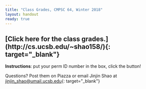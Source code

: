 ```yaml
---
title: "Class Grades, CMPSC 64, Winter 2018"
layout: handout
ready: true
---
```

<h2>[Click here for the class grades.](http://cs.ucsb.edu/~shao158/){: target="_blank"} </h2>
<strong>Instructions</strong>: put your perm ID number in the box, click the button!

Questions? Post them on Piazza or email Jinjin Shao at [jinjin_shao@umail.ucsb.edu](mailto:jinjin_shao@umail.ucsb.edu){: target="_blank"}
